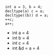 ```
int a = 3, b = 4;
decltype(a) c = a;
decltype((b)) d = a;
++c;
a++;
```
- int a = 4
- int b = 4
- int c = 4
- int &d = a = 4

